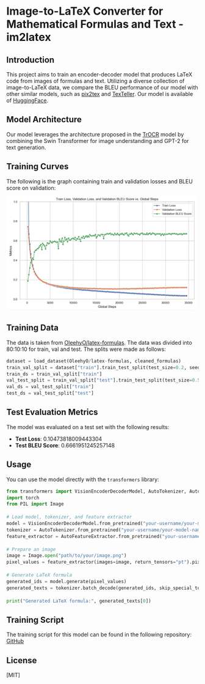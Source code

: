 # Image-to-LaTeX Converter for Mathematical Formulas and Text - im2latex

## Introduction

This project aims to train an encoder-decoder model that produces LaTeX code from images of formulas and text. Utilizing a diverse collection of image-to-LaTeX data, we compare the BLEU performance of our model with other similar models, such as [pix2tex](https://github.com/lukas-blecher/LaTeX-OCR) and [TexTeller](https://github.com/OleehyO/TexTeller/tree/main). Our model is available of [HuggingFace](https://huggingface.co/DGurgurov/im2latex).

## Model Architecture

Our model leverages the architecture proposed in the [TrOCR](https://arxiv.org/abs/2109.10282) model by combining the Swin Transformer for image understanding and GPT-2 for text generation. 

## Training Curves

The following is the graph containing train and validation losses and BLEU score on validation: 

<img src="https://github.com/d-gurgurov/im2latex/blob/main/assets/plots.png?raw=true" alt="training curves" width="500"/>

## Training Data
            
The data is taken from [OleehyO/latex-formulas](https://huggingface.co/datasets/OleehyO/latex-formulas). The data was divided into 80:10:10 for train, val and test. The splits were made as follows:

```python
dataset = load_dataset(OleehyO/latex-formulas, cleaned_formulas)
train_val_split = dataset["train"].train_test_split(test_size=0.2, seed=42)
train_ds = train_val_split["train"]
val_test_split = train_val_split["test"].train_test_split(test_size=0.5, seed=42)
val_ds = val_test_split["train"]
test_ds = val_test_split["test"]
```                     

## Test Evaluation Metrics

The model was evaluated on a test set with the following results:
- **Test Loss**: 0.10473818009443304
- **Test BLEU Score**: 0.6661951245257148

## Usage

You can use the model directly with the `transformers` library:

```python
from transformers import VisionEncoderDecoderModel, AutoTokenizer, AutoFeatureExtractor
import torch
from PIL import Image

# Load model, tokenizer, and feature extractor
model = VisionEncoderDecoderModel.from_pretrained("your-username/your-model-name")
tokenizer = AutoTokenizer.from_pretrained("your-username/your-model-name")
feature_extractor = AutoFeatureExtractor.from_pretrained("your-username/your-model-name")

# Prepare an image
image = Image.open("path/to/your/image.png")
pixel_values = feature_extractor(images=image, return_tensors="pt").pixel_values

# Generate LaTeX formula
generated_ids = model.generate(pixel_values)
generated_texts = tokenizer.batch_decode(generated_ids, skip_special_tokens=True)

print("Generated LaTeX formula:", generated_texts[0])
```

## Training Script
The training script for this model can be found in the following repository: [GitHub](https://github.com/d-gurgurov/im2latex)

## License
[MIT]

